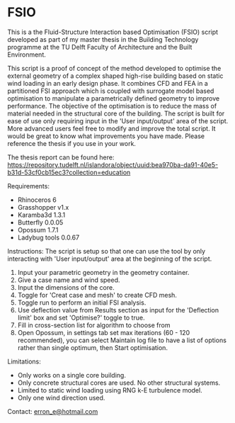 # FSIO
This is a the Fluid-Structure Interaction based Optimisation (FSIO) script developed as part of my master thesis in the Building Technology programme at the TU Delft Faculty of Architecture and the Built Environment.

This script is a proof of concept of the method developed to optimise the external geometry of a complex shaped high-rise building based on static wind loading in an early design phase. It combines CFD and FEA in a partitioned FSI approach which is coupled with surrogate model based optimisation to manipulate a parametrically defined geometry to improve performance. The objective of the optimisation is to reduce the mass of material needed in the structural core of the building. The script is built for ease of use only requiring input in the 'User input/output' area of the script. More advanced users feel free to modify and improve the total script. It would be great to know what improvements you have made. Please reference the thesis if you use in your work.

The thesis report can be found here: https://repository.tudelft.nl/islandora/object/uuid:bea970ba-da91-40e5-b31d-53cf0cb15ec3?collection=education

Requirements:
- Rhinoceros 6
- Grasshopper v1.x
- Karamba3d 1.3.1
- Butterfly 0.0.05
- Opossum 1.7.1
- Ladybug tools 0.0.67

Instructions:
The script is setup so that one can use the tool by only interacting with 'User input/output' area at the beginning of the script.
1. Input your parametric geometry in the geometry container.
2. Give a case name and wind speed.
3. Input the dimensions of the core.
4. Toggle for 'Creat case and mesh' to create CFD mesh.
5. Toggle run to perform an initial FSI analysis.
6. Use deflection value from Results section as input for the 'Deflection limit' box and set 'Optimise?' toggle to true.
7. Fill in cross-section list for algorithm to choose from
8. Open Opossum, in settings tab set max iterations (60 - 120 recommended), you can select Maintain log file to have a list of options rather than single optimum, then Start optimisation.

Limitations:
- Only works on a single core building.
- Only concrete structural cores are used. No other structural systems.
- Limited to static wind loading using RNG k-E turbulence model.
- Only one wind direction used.

Contact:
erron_e@hotmail.com
